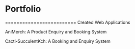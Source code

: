 # Portfolio

=========================
Created Web Applications

AniMerch: A Product Enquiry and Booking System

Cacti-SucculentKch: A Booking and Enquiry System
